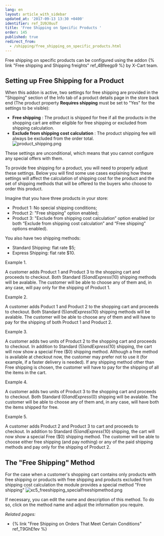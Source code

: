 ```yaml
---
lang: en
layout: article_with_sidebar
updated_at: '2017-09-13 13:30 +0400'
identifier: ref_IU9J0uuT
title: 'Free Shipping on Specific Products '
order: 145
published: true
redirect_from:
  - /shipping/free_shipping_on_specific_products.html
---
```

Free shipping on specific products can be configured using the addon {% link "Free shipping and Shipping freights" ref_4Bfeegp9 %} by X-Cart team. 

## Setting up Free Shipping for a Product
When this addon is active, two settings for free shipping are provided in the "Shipping" section of the Info tab of a product details page in the store back end (The product property **Requires shipping** must be set to "Yes" for the settings to be visible):

  * **Free shipping** : The product is shipped for free if all the products in the shopping cart are either eligible for free shipping or excluded from shipping calculation.
  * **Exclude from shipping cost calculation** : The product shipping fee will always be excluded from the order total.  
  ![product_shipping.png]({{site.baseurl}}/attachments/ref_IU9J0uuT/product_shipping.png)

These settings are unconditional, which means that you cannot configure any special offers with them.

To provide free shipping for a product, you will need to properly adjust these settings. Below you will find some use cases explaining how these settings will affect the calculation of shipping cost for the product and the set of shipping methods that will be offered to the buyers who choose to order this product. 

Imagine that you have three products in your store:

  * Product 1: No special shipping conditions; 
  * Product 2: "Free shipping" option enabled;
  * Product 3: "Exclude from shipping cost calculation” option enabled (or both “Exclude from shipping cost calculation” and “Free shipping” options enabled).

You also have two shipping methods:
  * Standard Shipping: flat rate $5;
  * Express Shipping: flat rate $10.

Example 1.

A customer adds Product 1 and Product 3 to the shopping cart and proceeds to checkout. Both Standard ($5) and Express ($10) shipping methods will be avalable. The customer will be able to choose any of them and, in any case, will pay only for the shipping of Product 1.

Example 2.

A customer adds Poduct 1 and Product 2 to the shopping cart and proceeds to checkout. Both Standard ($5) and Express ($10) shipping methods will be avalable. The customer will be able to choose any of them and will have to pay for the shipping of both Product 1 and Product 2.

Example 3.

A customer adds two units of Product 2 to the shopping cart and proceeds to checkout. In addition to Standard ($5) and Express ($10) shipping, the cart will now show a special Free ($0) shipping method. Although a free method is available at checkout now, the customer may prefer not to use it (for example, if a faster delivery is needed). If any shipping method other than Free shipping is chosen, the customer will have to pay for the shipping of all the items in the cart.

Example 4.

A customer adds two units of Product 3 to the shopping cart and proceeds to checkout. Both Standard ($0) and Express ($0) shipping will be avalable. The customer will be able to choose any of them and, in any case, will have both the items shipped for free.

Example 5.

A customer adds Product 2 and Product 3 to cart and proceeds to checkout. In addition to Standard ($5) and Express ($10) shipping, the cart will now show a special Free ($0) shipping method. The customer will be able to choose either free shipping (and pay nothing) or any of the paid shipping methods and pay only for the shipping of Product 2.

## The "Free Shipping" Method
For the case when a customer's shopping cart contains only products with free shipping or products with free shipping and products excluded from shipping cost calculation the module provides a special method "Free shipping" 
![xc5_freeshipping_specialfreeshipmethod.png]({{site.baseurl}}/attachments/ref_IU9J0uuT/xc5_freeshipping_specialfreeshipmethod.png)

If necessary, you can edit the name and description of this method. To do so, click on the method name and adjust the information you require.

_Related pages:_

   * {% link "Free Shipping on Orders That Meet Certain Conditions" ref_T9GhEfev %}
